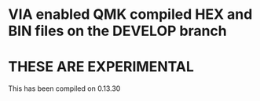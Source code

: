 # VIA enabled QMK compiled HEX and BIN files on the DEVELOP branch

# THESE ARE EXPERIMENTAL 

 This has been compiled on 0.13.30
